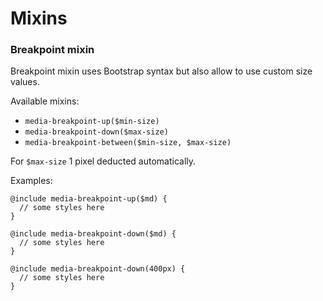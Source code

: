 Mixins
======

### Breakpoint mixin

Breakpoint mixin uses Bootstrap syntax but also allow to use custom size values.

Available mixins:

* `media-breakpoint-up($min-size)`
* `media-breakpoint-down($max-size)` 
* `media-breakpoint-between($min-size, $max-size)` 

For `$max-size` 1 pixel deducted automatically. 

Examples:

~~~
@include media-breakpoint-up($md) {
  // some styles here
}

@include media-breakpoint-down($md) {
  // some styles here
}

@include media-breakpoint-down(400px) {
  // some styles here
}
~~~

